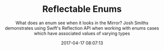 ---
title: "Reflectable Enums"
subtitle: "What does an enum see when it looks in the Mirror? Josh Smiths demonstrates using Swift's Reflection API when working with enums cases which have associated values of varying types"
tags: ["reflection","enums"]
link: "https://ijoshsmith.com/2017/04/08/reflectable-enums-in-swift-3/"
date: "2017-04-17 08:07:13"
---